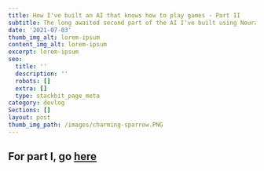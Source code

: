 ```yaml
---
title: How I've built an AI that knows how to play games - Part II
subtitle: The long awaited second part of the AI I've built using Neural Networks.
date: '2021-07-03'
thumb_img_alt: lorem-ipsum
content_img_alt: lorem-ipsum
excerpt: lorem-ipsum
seo:
  title: ''
  description: ''
  robots: []
  extra: []
  type: stackbit_page_meta
category: devlog
Sections: []
layout: post
thumb_img_path: /images/charming-sparrow.PNG
---
```

## For part I, go [here](https://www.tzure.com/posts/game_ml/)
